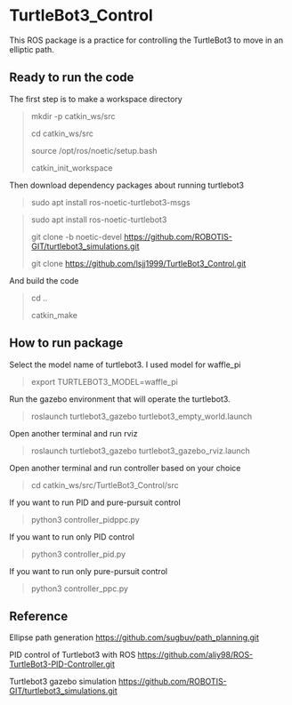 # TurtleBot3_Control
This ROS package is a practice for controlling the TurtleBot3 to move in an elliptic path.


## Ready to run the code
The first step is to make a workspace directory 
> mkdir -p catkin_ws/src
> 
> cd catkin_ws/src
> 
> source /opt/ros/noetic/setup.bash
> 
> catkin_init_workspace

Then download dependency packages about running turtlebot3
> sudo apt install ros-noetic-turtlebot3-msgs

> sudo apt install ros-noetic-turtlebot3
> 
> git clone -b noetic-devel https://github.com/ROBOTIS-GIT/turtlebot3_simulations.git
> 
> git clone https://github.com/lsjj1999/TurtleBot3_Control.git

And build the code
> cd ..
> 
> catkin_make


## How to run package
Select the model name of turtlebot3. I used model for waffle_pi
> export TURTLEBOT3_MODEL=waffle_pi

Run the gazebo environment that will operate the turtlebot3.
> roslaunch turtlebot3_gazebo turtlebot3_empty_world.launch

Open another terminal and run rviz
> roslaunch turtlebot3_gazebo turtlebot3_gazebo_rviz.launch

Open another terminal and run controller based on your choice
> cd catkin_ws/src/TurtleBot3_Control/src

If you want to run PID and pure-pursuit control
> python3 controller_pidppc.py

If you want to run only PID control
> python3 controller_pid.py

If you want to run only pure-pursuit control
> python3 controller_ppc.py


## Reference
Ellipse path generation
https://github.com/sugbuv/path_planning.git

PID control of Turtlebot3 with ROS
https://github.com/aliy98/ROS-TurtleBot3-PID-Controller.git

Turtlebot3 gazebo simulation
https://github.com/ROBOTIS-GIT/turtlebot3_simulations.git
